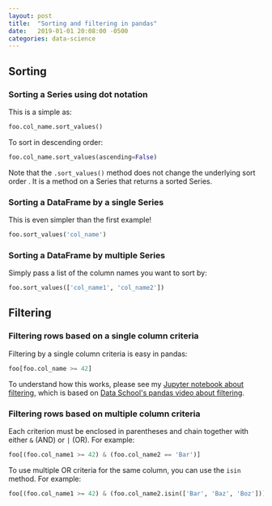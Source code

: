 ```yaml
---
layout: post
title:  "Sorting and filtering in pandas"
date:   2019-01-01 20:08:00 -0500
categories: data-science
---
```

## Sorting

### Sorting a Series using dot notation
This is a simple as:
```python
foo.col_name.sort_values()
```

To sort in descending order:
```python
foo.col_name.sort_values(ascending=False)
```

Note that the `.sort_values()` method does not change the underlying sort order
. It is a method on a Series that returns a sorted Series.

### Sorting a DataFrame by a single Series
This is even simpler than the first example!

```python
foo.sort_values('col_name')
```

### Sorting a DataFrame by multiple Series
Simply pass a list of the column names you want to sort by:

```python
foo.sort_values(['col_name1', 'col_name2'])
```

## Filtering

### Filtering rows based on a single column criteria

Filtering by a single column criteria is easy in pandas:

```python
foo[foo.col_name >= 42]
```

To understand how this works, please see my 
[Jupyter notebook about filtering](https://github.com/sethschori/jupyter/blob/master/08_filtering_rows_by_column_value.ipynb), 
which is based on 
[Data School's pandas video about filtering](https://www.youtube.com/watch?v=2AFGPdNn4FM&list=PL5-da3qGB5ICCsgW1MxlZ0Hq8LL5U3u9y&index=8).

### Filtering rows based on multiple column criteria

Each criterion must be enclosed in parentheses and chain together with 
either `&` (AND) or `|` (OR). For example:

```python
foo[(foo.col_name1 >= 42) & (foo.col_name2 == 'Bar')]
```

To use multiple OR criteria for the same column, you can use the `isin` 
method. For example:

```python
foo[(foo.col_name1 >= 42) & (foo.col_name2.isin(['Bar', 'Baz', 'Boz']))]
```
